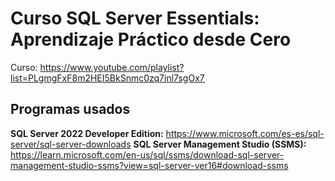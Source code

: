 # Curso SQL Server Essentials: Aprendizaje Práctico desde Cero

Curso: https://www.youtube.com/playlist?list=PLgmgFxF8m2HEI5BkSnmc0zq7inl7sgOx7

## Programas usados

**SQL Server 2022 Developer Edition:** https://www.microsoft.com/es-es/sql-server/sql-server-downloads
**SQL Server Management Studio (SSMS):** https://learn.microsoft.com/en-us/sql/ssms/download-sql-server-management-studio-ssms?view=sql-server-ver16#download-ssms

